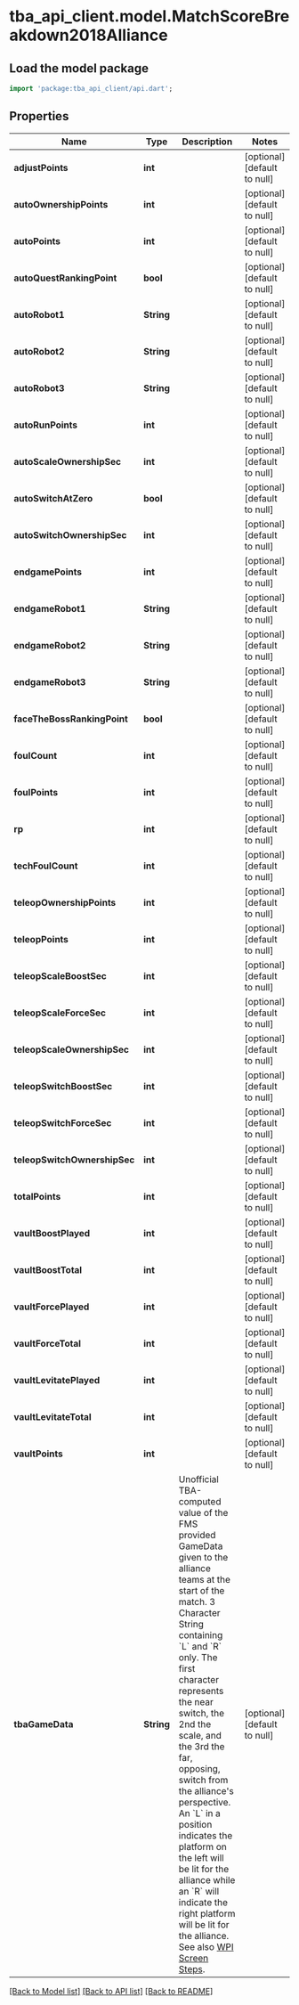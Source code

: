 # tba_api_client.model.MatchScoreBreakdown2018Alliance

## Load the model package

```dart
import 'package:tba_api_client/api.dart';
```

## Properties

| Name                         | Type       | Description                                                                                                                                                                                                                                                                                                                                                                                                                                                                                                                                                                                                                                             | Notes                       |
| ---------------------------- | ---------- | ------------------------------------------------------------------------------------------------------------------------------------------------------------------------------------------------------------------------------------------------------------------------------------------------------------------------------------------------------------------------------------------------------------------------------------------------------------------------------------------------------------------------------------------------------------------------------------------------------------------------------------------------------- | --------------------------- |
| **adjustPoints**             | **int**    |                                                                                                                                                                                                                                                                                                                                                                                                                                                                                                                                                                                                                                                         | [optional][default to null] |
| **autoOwnershipPoints**      | **int**    |                                                                                                                                                                                                                                                                                                                                                                                                                                                                                                                                                                                                                                                         | [optional][default to null] |
| **autoPoints**               | **int**    |                                                                                                                                                                                                                                                                                                                                                                                                                                                                                                                                                                                                                                                         | [optional][default to null] |
| **autoQuestRankingPoint**    | **bool**   |                                                                                                                                                                                                                                                                                                                                                                                                                                                                                                                                                                                                                                                         | [optional][default to null] |
| **autoRobot1**               | **String** |                                                                                                                                                                                                                                                                                                                                                                                                                                                                                                                                                                                                                                                         | [optional][default to null] |
| **autoRobot2**               | **String** |                                                                                                                                                                                                                                                                                                                                                                                                                                                                                                                                                                                                                                                         | [optional][default to null] |
| **autoRobot3**               | **String** |                                                                                                                                                                                                                                                                                                                                                                                                                                                                                                                                                                                                                                                         | [optional][default to null] |
| **autoRunPoints**            | **int**    |                                                                                                                                                                                                                                                                                                                                                                                                                                                                                                                                                                                                                                                         | [optional][default to null] |
| **autoScaleOwnershipSec**    | **int**    |                                                                                                                                                                                                                                                                                                                                                                                                                                                                                                                                                                                                                                                         | [optional][default to null] |
| **autoSwitchAtZero**         | **bool**   |                                                                                                                                                                                                                                                                                                                                                                                                                                                                                                                                                                                                                                                         | [optional][default to null] |
| **autoSwitchOwnershipSec**   | **int**    |                                                                                                                                                                                                                                                                                                                                                                                                                                                                                                                                                                                                                                                         | [optional][default to null] |
| **endgamePoints**            | **int**    |                                                                                                                                                                                                                                                                                                                                                                                                                                                                                                                                                                                                                                                         | [optional][default to null] |
| **endgameRobot1**            | **String** |                                                                                                                                                                                                                                                                                                                                                                                                                                                                                                                                                                                                                                                         | [optional][default to null] |
| **endgameRobot2**            | **String** |                                                                                                                                                                                                                                                                                                                                                                                                                                                                                                                                                                                                                                                         | [optional][default to null] |
| **endgameRobot3**            | **String** |                                                                                                                                                                                                                                                                                                                                                                                                                                                                                                                                                                                                                                                         | [optional][default to null] |
| **faceTheBossRankingPoint**  | **bool**   |                                                                                                                                                                                                                                                                                                                                                                                                                                                                                                                                                                                                                                                         | [optional][default to null] |
| **foulCount**                | **int**    |                                                                                                                                                                                                                                                                                                                                                                                                                                                                                                                                                                                                                                                         | [optional][default to null] |
| **foulPoints**               | **int**    |                                                                                                                                                                                                                                                                                                                                                                                                                                                                                                                                                                                                                                                         | [optional][default to null] |
| **rp**                       | **int**    |                                                                                                                                                                                                                                                                                                                                                                                                                                                                                                                                                                                                                                                         | [optional][default to null] |
| **techFoulCount**            | **int**    |                                                                                                                                                                                                                                                                                                                                                                                                                                                                                                                                                                                                                                                         | [optional][default to null] |
| **teleopOwnershipPoints**    | **int**    |                                                                                                                                                                                                                                                                                                                                                                                                                                                                                                                                                                                                                                                         | [optional][default to null] |
| **teleopPoints**             | **int**    |                                                                                                                                                                                                                                                                                                                                                                                                                                                                                                                                                                                                                                                         | [optional][default to null] |
| **teleopScaleBoostSec**      | **int**    |                                                                                                                                                                                                                                                                                                                                                                                                                                                                                                                                                                                                                                                         | [optional][default to null] |
| **teleopScaleForceSec**      | **int**    |                                                                                                                                                                                                                                                                                                                                                                                                                                                                                                                                                                                                                                                         | [optional][default to null] |
| **teleopScaleOwnershipSec**  | **int**    |                                                                                                                                                                                                                                                                                                                                                                                                                                                                                                                                                                                                                                                         | [optional][default to null] |
| **teleopSwitchBoostSec**     | **int**    |                                                                                                                                                                                                                                                                                                                                                                                                                                                                                                                                                                                                                                                         | [optional][default to null] |
| **teleopSwitchForceSec**     | **int**    |                                                                                                                                                                                                                                                                                                                                                                                                                                                                                                                                                                                                                                                         | [optional][default to null] |
| **teleopSwitchOwnershipSec** | **int**    |                                                                                                                                                                                                                                                                                                                                                                                                                                                                                                                                                                                                                                                         | [optional][default to null] |
| **totalPoints**              | **int**    |                                                                                                                                                                                                                                                                                                                                                                                                                                                                                                                                                                                                                                                         | [optional][default to null] |
| **vaultBoostPlayed**         | **int**    |                                                                                                                                                                                                                                                                                                                                                                                                                                                                                                                                                                                                                                                         | [optional][default to null] |
| **vaultBoostTotal**          | **int**    |                                                                                                                                                                                                                                                                                                                                                                                                                                                                                                                                                                                                                                                         | [optional][default to null] |
| **vaultForcePlayed**         | **int**    |                                                                                                                                                                                                                                                                                                                                                                                                                                                                                                                                                                                                                                                         | [optional][default to null] |
| **vaultForceTotal**          | **int**    |                                                                                                                                                                                                                                                                                                                                                                                                                                                                                                                                                                                                                                                         | [optional][default to null] |
| **vaultLevitatePlayed**      | **int**    |                                                                                                                                                                                                                                                                                                                                                                                                                                                                                                                                                                                                                                                         | [optional][default to null] |
| **vaultLevitateTotal**       | **int**    |                                                                                                                                                                                                                                                                                                                                                                                                                                                                                                                                                                                                                                                         | [optional][default to null] |
| **vaultPoints**              | **int**    |                                                                                                                                                                                                                                                                                                                                                                                                                                                                                                                                                                                                                                                         | [optional][default to null] |
| **tbaGameData**              | **String** | Unofficial TBA-computed value of the FMS provided GameData given to the alliance teams at the start of the match. 3 Character String containing &#x60;L&#x60; and &#x60;R&#x60; only. The first character represents the near switch, the 2nd the scale, and the 3rd the far, opposing, switch from the alliance&#39;s perspective. An &#x60;L&#x60; in a position indicates the platform on the left will be lit for the alliance while an &#x60;R&#x60; will indicate the right platform will be lit for the alliance. See also [WPI Screen Steps](https://wpilib.screenstepslive.com/s/currentCS/m/getting_started/l/826278-2018-game-data-details). | [optional][default to null] |

[[Back to Model list]](../README.md#documentation-for-models) [[Back to API list]](../README.md#documentation-for-api-endpoints) [[Back to README]](../README.md)
